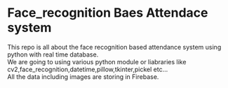 # Face_recognition Baes Attendace system
This repo is all about the face recognition based attendance system using python with real time database.
<br>
We are going to using various python module or liabraries like cv2,face_recognition,datetime,pillow,tkinter,pickel etc...
<br>
All the data including images are storing in Firebase.
